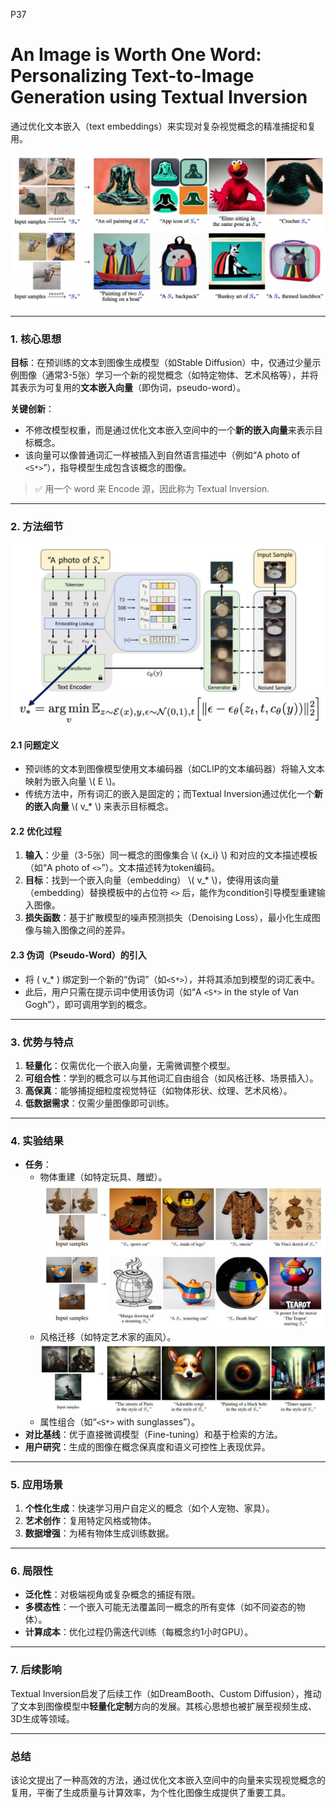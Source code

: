 P37    
# An Image is Worth One Word: Personalizing Text-to-Image Generation using Textual Inversion   

通过优化文本嵌入（text embeddings）来实现对复杂视觉概念的精准捕捉和复用。

![](./assets/D2-37.png) 

---

### **1. 核心思想**
**目标**：在预训练的文本到图像生成模型（如Stable Diffusion）中，仅通过少量示例图像（通常3-5张）学习一个新的视觉概念（如特定物体、艺术风格等），并将其表示为可复用的**文本嵌入向量**（即伪词，pseudo-word）。

**关键创新**：  
- 不修改模型权重，而是通过优化文本嵌入空间中的一个**新的嵌入向量**来表示目标概念。  
- 该向量可以像普通词汇一样被插入到自然语言描述中（例如“A photo of `<S*>`”），指导模型生成包含该概念的图像。

> &#x2705; 用一个 word 来 Encode 源，因此称为 Textual Inversion.    

---

### **2. 方法细节**

![](./assets/D2-38.png)  

#### **2.1 问题定义**
- 预训练的文本到图像模型使用文本编码器（如CLIP的文本编码器）将输入文本映射为嵌入向量 \\( E \\)。  
- 传统方法中，所有词汇的嵌入是固定的；而Textual Inversion通过优化一个**新的嵌入向量** \\( v_* \\) 来表示目标概念。

#### **2.2 优化过程**
1. **输入**：少量（3-5张）同一概念的图像集合 \\( \{x_i\} \\) 和对应的文本描述模板（如“A photo of `<>`”）。文本描述转为token编码。    
2. **目标**：找到一个嵌入向量（embedding） \\( v_* \\)，使得用该向量（embedding）替换模板中的占位符 `<>` 后，能作为condition引导模型重建输入图像。  
3. **损失函数**：基于扩散模型的噪声预测损失（Denoising Loss），最小化生成图像与输入图像之间的差异。

#### **2.3 伪词（Pseudo-Word）的引入**
- 将 \( v_* \) 绑定到一个新的“伪词”（如`<S*>`），并将其添加到模型的词汇表中。  
- 此后，用户只需在提示词中使用该伪词（如“A `<S*>` in the style of Van Gogh”），即可调用学到的概念。

---

### **3. 优势与特点**
1. **轻量化**：仅需优化一个嵌入向量，无需微调整个模型。  
2. **可组合性**：学到的概念可以与其他词汇自由组合（如风格迁移、场景插入）。  
3. **高保真**：能够捕捉细粒度视觉特征（如物体形状、纹理、艺术风格）。  
4. **低数据需求**：仅需少量图像即可训练。

---

### **4. 实验结果**
- **任务**：  
  - 物体重建（如特定玩具、雕塑）。  
  ![](./assets/D2-39.png) 
  - 风格迁移（如特定艺术家的画风）。  
  ![](./assets/D2-40.png) 
  - 属性组合（如“`<S*>` with sunglasses”）。  
- **对比基线**：优于直接微调模型（Fine-tuning）和基于检索的方法。  
- **用户研究**：生成的图像在概念保真度和语义可控性上表现优异。

---

### **5. 应用场景**
1. **个性化生成**：快速学习用户自定义的概念（如个人宠物、家具）。  
2. **艺术创作**：复用特定风格或物体。  
3. **数据增强**：为稀有物体生成训练数据。  

---

### **6. 局限性**
- **泛化性**：对极端视角或复杂概念的捕捉有限。  
- **多模态性**：一个嵌入可能无法覆盖同一概念的所有变体（如不同姿态的物体）。  
- **计算成本**：优化过程仍需迭代训练（每概念约1小时GPU）。

---

### **7. 后续影响**
Textual Inversion启发了后续工作（如DreamBooth、Custom Diffusion），推动了文本到图像模型中**轻量化定制**方向的发展。其核心思想也被扩展至视频生成、3D生成等领域。

---

### **总结**
该论文提出了一种高效的方法，通过优化文本嵌入空间中的向量来实现视觉概念的复用，平衡了生成质量与计算效率，为个性化图像生成提供了重要工具。